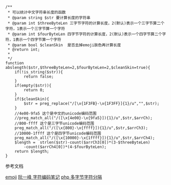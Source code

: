 

```
/**
 * 可以统计中文字符串长度的函数
 * @param string $str 要计算长度的字符串
 * @param int $threeByteLen 三字节字符的计算长度，2(默认)表示一个三字节算二个字符，1表示一个三字节算一个字符
 * @param int $fourByteLen 四字节字符的计算长度，2(默认)表示一个四字节算二个字符，1表示一个四字节算一个字符
 * @param bool $cleanSkin  是否去掉emoji肤色再计算长度
 * @return int;
 *
 */
function abslength($str,$threeByteLen=2,$fourByteLen=2,$cleanSkin=true){
    if(!is_string($str)){
        return false;
    }
    if(empty($str)){
        return 0;
    }
    if($cleanSkin){
		$str = preg_replace("/[\x{1F3FB}-\x{1F3FF}]{1}/u","",$str);
	}
    //4e00-9fa5 这个是中文的unicode编码范围
    //preg_match_all("/([\x{4e00}-\x{9fa5}]){1}/u",$str,$arrCh);
    //800-ffff 这个是三字节unicode编码范围
    preg_match_all("/([\x{800}-\x{ffff}]){1}/u",$str,$arrCh3);
    //10000-1ffff 这个是四字节unicode编码范围
    preg_match_all("/([\x{10000}-\x{1ffff}]){1}/u",$str,$arrCh4);
    $length =  strlen($str)-count($arrCh3[0])*(3-$threeByteLen)
        -count($arrCh4[0])*(4-$fourByteLen);
    return $length;
}
```
参考文档

[emoji](https://zh.wikipedia.org/wiki/%E7%B9%AA%E6%96%87%E5%AD%97)
[阮一峰 字符编码笔记](http://www.ruanyifeng.com/blog/2007/10/ascii_unicode_and_utf-8.html)
[php 多字节字符分隔](http://php.net/manual/zh/function.mb-split.php)
